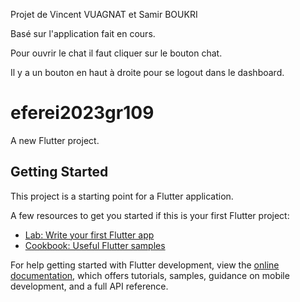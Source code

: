 Projet de Vincent VUAGNAT et Samir BOUKRI

Basé sur l'application fait en cours.

Pour ouvrir le chat il faut cliquer sur le bouton chat.

Il y a un bouton en haut à droite pour se logout dans le dashboard.

# eferei2023gr109

A new Flutter project.

## Getting Started

This project is a starting point for a Flutter application.

A few resources to get you started if this is your first Flutter project:

- [Lab: Write your first Flutter app](https://docs.flutter.dev/get-started/codelab)
- [Cookbook: Useful Flutter samples](https://docs.flutter.dev/cookbook)

For help getting started with Flutter development, view the
[online documentation](https://docs.flutter.dev/), which offers tutorials,
samples, guidance on mobile development, and a full API reference.
